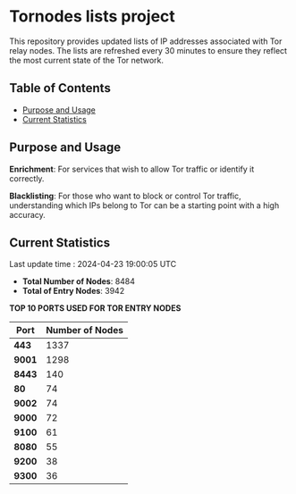 # Tornodes lists project

This repository provides updated lists of IP addresses associated with Tor relay nodes. The lists are refreshed every 30 minutes to ensure they reflect the most current state of the Tor network.

## Table of Contents

- [Purpose and Usage](#purpose-and-usage)
- [Current Statistics](#current-statistics)


## Purpose and Usage

**Enrichment**: For services that wish to allow Tor traffic or identify it correctly.

**Blacklisting**: For those who want to block or control Tor traffic, understanding which IPs belong to Tor can be a starting point with a high accuracy.

## Current Statistics

Last update time : 2024-04-23 19:00:05 UTC

- **Total Number of Nodes**: 8484
- **Total of Entry Nodes**: 3942

**TOP 10 PORTS USED FOR TOR ENTRY NODES**

| **Port** | **Number of Nodes** |
|------|-----------------|
| **443**   | 1337  |
| **9001**   | 1298  |
| **8443**   | 140  |
| **80**   | 74  |
| **9002**   | 74  |
| **9000**   | 72  |
| **9100**   | 61  |
| **8080**   | 55  |
| **9200**   | 38  |
| **9300**   | 36  |

